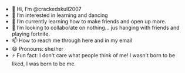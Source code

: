 - 👋 Hi, I’m @crackedskull2007
- 👀 I’m interested in learning and dancing
- 🌱 I’m currently learning how to make friends and open up more.
- 💞️ I’m looking to collaborate on nothing... jus hanging with friends and playing fortnite.
- 📫 How to reach me through here and in my email
- 😄 Pronouns: she/her
- ⚡ Fun fact: I don't care what people think of me! I wasn't born to be liked, I was born to be me.

<!---
crackedskull2007/crackedskull2007 is a ✨ special ✨ repository because its `README.md` (this file) appears on your GitHub profile.
You can click the Preview link to take a look at your changes.
--->

